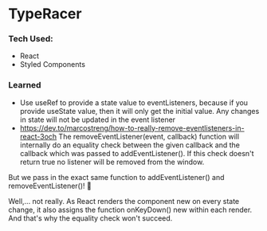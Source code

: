 # TypeRacer
### Tech Used:
- React
- Styled Components

### Learned
- Use useRef to provide a state value to eventListeners, because if you provide useState value, then it will only get the initial value. Any changes in state will not be updated in the event listener
- https://dev.to/marcostreng/how-to-really-remove-eventlisteners-in-react-3och
The removeEventListener(event, callback) function will internally do an equality check between the given callback and the callback which was passed to addEventListener(). If this check doesn't return true no listener will be removed from the window.

But we pass in the exact same function to addEventListener() and removeEventListener()! 🤯

Well,... not really.
As React renders the component new on every state change, it also assigns the function onKeyDown() new within each render. And that's why the equality check won't succeed.